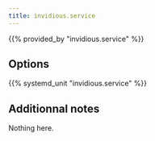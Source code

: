 ```yaml
---
title: invidious.service
---
```


{{% provided_by "invidious.service" %}}

## Options

{{% systemd_unit "invidious.service" %}}

## Additionnal notes

Nothing here.